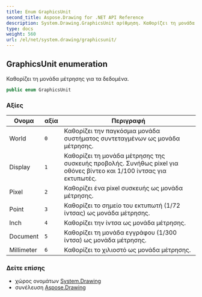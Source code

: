 ```yaml
---
title: Enum GraphicsUnit
second_title: Aspose.Drawing for .NET API Reference
description: System.Drawing.GraphicsUnit αρίθμηση. Καθορίζει τη μονάδα μέτρησης για τα δεδομένα.
type: docs
weight: 560
url: /el/net/system.drawing/graphicsunit/
---
```

## GraphicsUnit enumeration

Καθορίζει τη μονάδα μέτρησης για τα δεδομένα.

```csharp
public enum GraphicsUnit
```

### Αξίες

| Ονομα | αξία | Περιγραφή |
| --- | --- | --- |
| World | `0` | Καθορίζει την παγκόσμια μονάδα συστήματος συντεταγμένων ως μονάδα μέτρησης. |
| Display | `1` | Καθορίζει τη μονάδα μέτρησης της συσκευής προβολής. Συνήθως pixel για οθόνες βίντεο και 1/100 ίντσας για εκτυπωτές. |
| Pixel | `2` | Καθορίζει ένα pixel συσκευής ως μονάδα μέτρησης. |
| Point | `3` | Καθορίζει το σημείο του εκτυπωτή (1/72 ίντσας) ως μονάδα μέτρησης. |
| Inch | `4` | Καθορίζει την ίντσα ως μονάδα μέτρησης. |
| Document | `5` | Καθορίζει τη μονάδα εγγράφου (1/300 ίντσα) ως μονάδα μέτρησης. |
| Millimeter | `6` | Καθορίζει το χιλιοστό ως μονάδα μέτρησης. |

### Δείτε επίσης

* χώρος ονομάτων [System.Drawing](../../system.drawing/)
* συνέλευση [Aspose.Drawing](../../)


